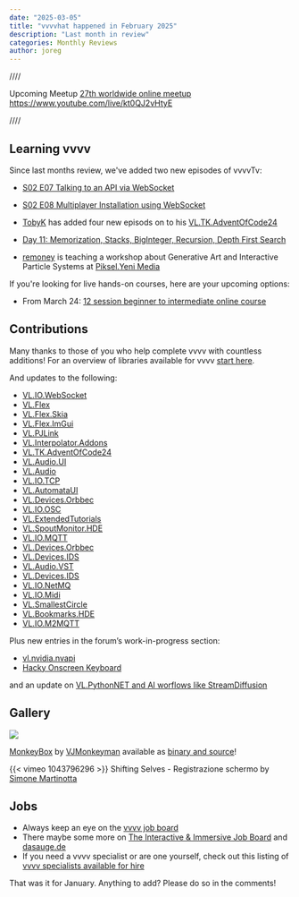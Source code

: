 ```yaml
---
date: "2025-03-05"
title: "vvvvhat happened in February 2025"
description: "Last month in review"
categories: Monthly Reviews
author: joreg
---
```



////

Upcoming Meetup [27th worldwide online meetup](https://vvvv.org/blog/2025/27.-vvvv-worldwide-meetup/) https://www.youtube.com/live/kt0QJ2vHtyE

////


## Learning vvvv

Since last months review, we've added two new episodes of vvvvTv:

- [S02 E07 Talking to an API via WebSocket](https://www.youtube.com/watch?v=TTvkQgGZfZw&list=PLBTgwgsWWcT8eDfjAg299o7paRqkd2Zdi&index=9)
- [S02 E08 Multiplayer Installation using WebSocket](https://www.youtube.com/watch?v=GtKx2v5Egxw&list=PLBTgwgsWWcT8eDfjAg299o7paRqkd2Zdi&index=10)

- [TobyK](http://www.tobyk.com.au/) has added four new episods on to his [VL.TK.AdventOfCode24](https://www.nuget.org/packages/VL.TK.AdventOfCode24)
- [Day 11: Memorization, Stacks, BigInteger, Recursion, Depth First Search](https://www.youtube.com/live/6FeK0Fo19Uk)

- [remoney](https://forum.vvvv.org/u/remony/summary) is teaching a workshop about Generative Art and Interactive Particle Systems at [Piksel.Yeni Media](https://www.piksel.ist/event-details/vvvv-fuse-generative-art-and-interactive-particle-systems)



If you're looking for live hands-on courses, here are your upcoming options: 

* From March 24: [12 session beginner to intermediate online course](https://thenodeinstitute.org/vvvv-beginner-class-summer-2025/)

## Contributions

Many thanks to those of you who help complete vvvv with countless additions! For an overview of libraries available for vvvv [start here](https://thegraybook.vvvv.org/reference/libraries/overview.html).


And updates to the following:
- [VL.IO.WebSocket](https://www.nuget.org/packages/VL.IO.WebSocket)
- [VL.Flex](https://www.nuget.org/packages/VL.Flex)
- [VL.Flex.Skia](https://www.nuget.org/packages/VL.Flex.Skia)
- [VL.Flex.ImGui](https://www.nuget.org/packages/VL.Flex.ImGui)
- [VL.PJLink](https://www.nuget.org/packages/VL.PJLink)
- [VL.Interpolator.Addons](https://www.nuget.org/packages/VL.Interpolator.Addons)
- [VL.TK.AdventOfCode24](https://www.nuget.org/packages/VL.TK.AdventOfCode24)
- [VL.Audio.UI](https://www.nuget.org/packages/VL.Audio.UI)
- [VL.Audio](https://www.nuget.org/packages/VL.Audio)
- [VL.IO.TCP](https://www.nuget.org/packages/VL.IO.TCP)
- [VL.AutomataUI](https://www.nuget.org/packages/VL.AutomataUI)
- [VL.Devices.Orbbec](https://www.nuget.org/packages/VL.Devices.Orbbec)
- [VL.IO.OSC](https://www.nuget.org/packages/VL.IO.OSC)
- [VL.ExtendedTutorials](https://www.nuget.org/packages/VL.Devices.Orbbec)
- [VL.SpoutMonitor.HDE](https://www.nuget.org/packages/VL.SpoutMonitor.HDE)
- [VL.IO.MQTT](https://www.nuget.org/packages/VL.IO.MQTT)
- [VL.Devices.Orbbec](https://www.nuget.org/packages/VL.Devices.Orbbec)
- [VL.Devices.IDS](https://www.nuget.org/packages/VL.Devices.IDS)
- [VL.Audio.VST](https://www.nuget.org/packages/VL.Audio.VST)
- [VL.Devices.IDS](https://www.nuget.org/packages/VL.Devices.IDS)
- [VL.IO.NetMQ](https://www.nuget.org/packages/VL.IO.NetMQ)
- [VL.IO.Midi](https://www.nuget.org/packages/VL.IO.Midi)
- [VL.SmallestCircle](https://www.nuget.org/packages/VL.SmallestCircle)
- [VL.Bookmarks.HDE](https://www.nuget.org/packages/VL.Bookmarks.HDE)
- [VL.IO.M2MQTT](https://www.nuget.org/packages/VL.IO.M2MQTT)

Plus new entries in the forum’s work-in-progress section:

- [vl.nvidia.nvapi](https://forum.vvvv.org/t/vl-nvidia-nvapi/23968)
- [Hacky Onscreen Keyboard](https://forum.vvvv.org/t/hacky-onscreen-keyboard/23948)
 
 and an update on [VL.PythonNET and AI worflows like StreamDiffusion](https://forum.vvvv.org/t/vl-pythonnet-and-ai-worflows-like-streamdiffusion-in-vvvv-gamma/22596/23)

## Gallery

![](2025-02-03-11-44-39.png)

[MonkeyBox](https://www.reddit.com/r/vjing/comments/1i3mdd1/vj_console_monkeybox_made_with_vvvv/) by [VJMonkeyman](https://github.com/VJMonkeyman) available as [binary and source](https://github.com/VJMonkeyman/MonkeyBox)!

{{< vimeo 1043796296 >}}
Shifting Selves - Registrazione schermo
by [Simone Martinotta](https://simonemartinotta.com/shifting-selves/)

## Jobs
- Always keep an eye on the [vvvv job board](https://discourse.vvvv.org/c/jobs)
- There maybe some more on [The Interactive & Immersive Job Board](https://jobs.interactiveimmersive.io/jobs/) and [dasauge.de](https://dasauge.de/sta/Vvvv/)
- If you need a vvvv specialist or are one yourself, check out this listing of [vvvv specialists available for hire](https://legacy.vvvv.org/documentation/vvvv-specialists-available-for-hire)

That was it for January. Anything to add? Please do so in the comments!